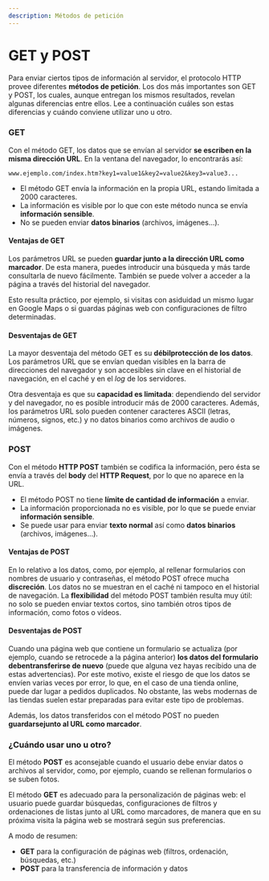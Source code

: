 ```yaml
---
description: Métodos de petición
---
```


# GET y POST

Para enviar ciertos tipos de información al servidor, el protocolo HTTP provee diferentes **métodos de petición**. Los dos más importantes son GET y POST, los cuales, aunque entregan los mismos resultados, revelan algunas diferencias entre ellos. Lee a continuación cuáles son estas diferencias y cuándo conviene utilizar uno u otro.

### GET

Con el método GET, los datos que se envían al servidor **se escriben en la misma dirección URL**. En la ventana del navegador, lo encontrarás así:

```url
www.ejemplo.com/index.htm?key1=value1&key2=value2&key3=value3...
```

* El método GET envía la información en la propia URL, estando limitada a 2000 caracteres.
* La información es visible por lo que con este método nunca se envía **información sensible**.
* No se pueden enviar **datos binarios** (archivos, imágenes...).

#### Ventajas de GET

Los parámetros URL se pueden **guardar junto a la dirección URL como marcador**. De esta manera, puedes introducir una búsqueda y más tarde consultarla de nuevo fácilmente. También se puede volver a acceder a la página a través del historial del navegador.

Esto resulta práctico, por ejemplo, si visitas con asiduidad un mismo lugar en Google Maps o si guardas páginas web con configuraciones de filtro determinadas.

#### Desventajas de GET

La mayor desventaja del método GET es su **débilprotección de los datos**. Los parámetros URL que se envían quedan visibles en la barra de direcciones del navegador y son accesibles sin clave en el historial de navegación, en el caché y en el _log_ de los servidores.

Otra desventaja es que su **capacidad es limitada**: dependiendo del servidor y del navegador, no es posible introducir más de 2000 caracteres. Además, los parámetros URL solo pueden contener caracteres ASCII (letras, números, signos, etc.) y no datos binarios como archivos de audio o imágenes.

### POST

Con el método **HTTP POST** también se codifica la información, pero ésta se envía a través del **body** del **HTTP Request**, por lo que no aparece en la URL.

* El método POST no tiene **límite de cantidad de información** a enviar.
* La información proporcionada no es visible, por lo que se puede enviar **información sensible**.
* Se puede usar para enviar **texto normal** así como **datos binarios** (archivos, imágenes...).

#### Ventajas de POST

En lo relativo a los datos, como, por ejemplo, al rellenar formularios con nombres de usuario y contraseñas, el método POST ofrece mucha **discreción**. Los datos no se muestran en el caché ni tampoco en el historial de navegación. La **flexibilidad** del método POST también resulta muy útil: no solo se pueden enviar textos cortos, sino también otros tipos de información, como fotos o vídeos.

#### Desventajas de POST

Cuando una página web que contiene un formulario se actualiza (por ejemplo, cuando se retrocede a la página anterior) **los datos del formulario debentransferirse de nuevo** (puede que alguna vez hayas recibido una de estas advertencias). Por este motivo, existe el riesgo de que los datos se envíen varias veces por error, lo que, en el caso de una tienda online, puede dar lugar a pedidos duplicados. No obstante, las webs modernas de las tiendas suelen estar preparadas para evitar este tipo de problemas.

Además, los datos transferidos con el método POST no pueden **guardarsejunto al URL como marcador**.

### ¿Cuándo usar uno u otro?

El método **POST** es aconsejable cuando el usuario debe enviar datos o archivos al servidor, como, por ejemplo, cuando se rellenan formularios o se suben fotos.

El método **GET** es adecuado para la personalización de páginas web: el usuario puede guardar búsquedas, configuraciones de filtros y ordenaciones de listas junto al URL como marcadores, de manera que en su próxima visita la página web se mostrará según sus preferencias.

A modo de resumen:

* **GET** para la configuración de páginas web (filtros, ordenación, búsquedas, etc.)
* **POST** para la transferencia de información y datos

